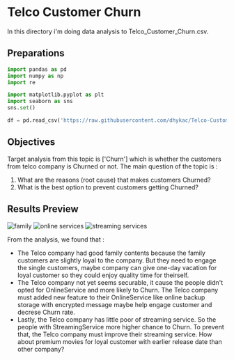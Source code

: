 # Telco Customer Churn

In this directory i'm doing data analysis to Telco_Customer_Churn.csv.

## Preparations

```python
import pandas as pd
import numpy as np
import re

import matplotlib.pyplot as plt
import seaborn as sns
sns.set()

df = pd.read_csv('https://raw.githubusercontent.com/dhykac/Telco-Customer-Churn/main/Telco%20Customer%20Churn.csv',encoding ='latin')
```

## Objectives

Target analysis from this topic is ['Churn'] which is whether the customers from telco company is Churned or not.
The main question of the topic is :
1. What are the reasons (root cause) that makes customers Churned?
2. What is the best option to prevent customers getting Churned?

## Results Preview

![family](https://user-images.githubusercontent.com/92696555/147418978-b3f88401-d624-4383-9daa-87efbdf91647.png)
![online services](https://user-images.githubusercontent.com/92696555/147418999-641cfd69-e23e-4612-a870-5bcc5ceb519a.png)
![streaming services](https://user-images.githubusercontent.com/92696555/147419009-bbe744a1-19ee-4261-aaf4-a79f122db23b.png)

From the analysis, we found that :

* The Telco company had good family contents because the family customers are slightly loyal to the company. But they need to engage the single customers, maybe company can give one-day vacation for loyal customer so they could enjoy quality time for theirself.
* The Telco company not yet seems securable, it cause the people didn't opted for OnlineService and more likely to Churn. The Telco company must added new feature to their OnlineService like online backup storage with encrypted message maybe help engage customer and decrese Churn rate.
* Lastly, the Telco company has little poor of streaming service. So the people with StreamingService more higher chance to Churn. To prevent that, the Telco company must improve their streaming service. How about premium movies for loyal customer with earlier release date than other company?
